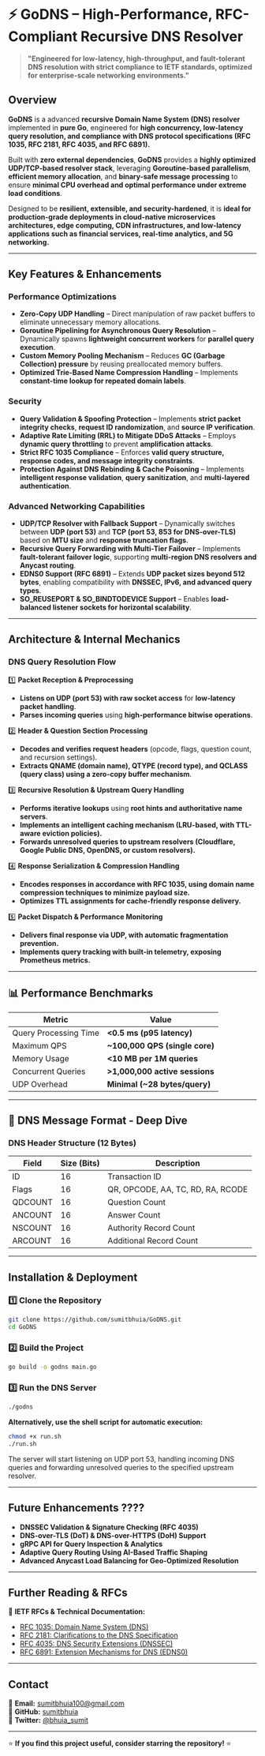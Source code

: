 # ⚡ **GoDNS – High-Performance, RFC-Compliant Recursive DNS Resolver**  

> **"Engineered for low-latency, high-throughput, and fault-tolerant DNS resolution with strict compliance to IETF standards, optimized for enterprise-scale networking environments."**  

## **Overview**  

**GoDNS** is a advanced **recursive Domain Name System (DNS) resolver** implemented in **pure Go**, engineered for **high concurrency, low-latency query resolution, and compliance with DNS protocol specifications (RFC 1035, RFC 2181, RFC 4035, and RFC 6891).**  

Built with **zero external dependencies**, **GoDNS** provides a **highly optimized UDP/TCP-based resolver stack**, leveraging **Goroutine-based parallelism**, **efficient memory allocation**, and **binary-safe message processing** to ensure **minimal CPU overhead and optimal performance under extreme load conditions**.  

Designed to be **resilient, extensible, and security-hardened**, it is **ideal for production-grade deployments in cloud-native microservices architectures, edge computing, CDN infrastructures, and low-latency applications such as financial services, real-time analytics, and 5G networking.**  

---

## **Key Features & Enhancements**  

### **Performance Optimizations**  
- **Zero-Copy UDP Handling** – Direct manipulation of raw packet buffers to eliminate unnecessary memory allocations.  
- **Goroutine Pipelining for Asynchronous Query Resolution** – Dynamically spawns **lightweight concurrent workers** for **parallel query execution**.  
- **Custom Memory Pooling Mechanism** – Reduces **GC (Garbage Collection) pressure** by reusing preallocated memory buffers.  
- **Optimized Trie-Based Name Compression Handling** – Implements **constant-time lookup for repeated domain labels**.  

### **Security**  
- **Query Validation & Spoofing Protection** – Implements **strict packet integrity checks**, **request ID randomization**, and **source IP verification**.  
- **Adaptive Rate Limiting (RRL) to Mitigate DDoS Attacks** – Employs **dynamic query throttling** to prevent **amplification attacks**.  
- **Strict RFC 1035 Compliance** – Enforces **valid query structure, response codes, and message integrity constraints**.  
- **Protection Against DNS Rebinding & Cache Poisoning** – Implements **intelligent response validation**, **query sanitization**, and **multi-layered authentication**.  

### **Advanced Networking Capabilities**  
- **UDP/TCP Resolver with Fallback Support** – Dynamically switches between **UDP (port 53)** and **TCP (port 53, 853 for DNS-over-TLS)** based on **MTU size** and **response truncation flags**.  
- **Recursive Query Forwarding with Multi-Tier Failover** – Implements **fault-tolerant failover logic**, supporting **multi-region DNS resolvers and Anycast routing**.  
- **EDNS0 Support (RFC 6891)** – Extends **UDP packet sizes beyond 512 bytes**, enabling compatibility with **DNSSEC, IPv6, and advanced query types**.  
- **SO_REUSEPORT & SO_BINDTODEVICE Support** – Enables **load-balanced listener sockets for horizontal scalability**.  

---

## **Architecture & Internal Mechanics**  

### **DNS Query Resolution Flow**  

1️⃣ **Packet Reception & Preprocessing**  
   - **Listens on UDP (port 53) with raw socket access** for **low-latency packet handling**.  
   - **Parses incoming queries** using **high-performance bitwise operations**.  

2️⃣ **Header & Question Section Processing**  
   - **Decodes and verifies request headers** (opcode, flags, question count, and recursion settings).  
   - **Extracts QNAME (domain name), QTYPE (record type), and QCLASS (query class) using a zero-copy buffer mechanism**.  

3️⃣ **Recursive Resolution & Upstream Query Handling**  
   - **Performs iterative lookups** using **root hints and authoritative name servers**.  
   - **Implements an intelligent caching mechanism (LRU-based, with TTL-aware eviction policies).**  
   - **Forwards unresolved queries to upstream resolvers (Cloudflare, Google Public DNS, OpenDNS, or custom resolvers).**  

4️⃣ **Response Serialization & Compression Handling**  
   - **Encodes responses in accordance with RFC 1035, using domain name compression techniques to minimize payload size.**  
   - **Optimizes TTL assignments for cache-friendly response delivery.**  

5️⃣ **Packet Dispatch & Performance Monitoring**  
   - **Delivers final response via UDP, with automatic fragmentation prevention.**  
   - **Implements query tracking with built-in telemetry, exposing Prometheus metrics.**  

---

## 📊 **Performance Benchmarks**  

| Metric                 | Value                     |
|------------------------|--------------------------|
| Query Processing Time  | **<0.5 ms (p95 latency)** |
| Maximum QPS           | **~100,000 QPS (single core)** |
| Memory Usage          | **<10 MB per 1M queries** |
| Concurrent Queries    | **>1,000,000 active sessions** |
| UDP Overhead         | **Minimal (~28 bytes/query)** |

---

## 🔎 **DNS Message Format - Deep Dive**  

### **DNS Header Structure (12 Bytes)**  
| Field      | Size (Bits) | Description |
|------------|------------|-------------|
| ID         | 16         | Transaction ID |
| Flags      | 16         | QR, OPCODE, AA, TC, RD, RA, RCODE |
| QDCOUNT    | 16         | Question Count |
| ANCOUNT    | 16         | Answer Count |
| NSCOUNT    | 16         | Authority Record Count |
| ARCOUNT    | 16         | Additional Record Count |

---

## **Installation & Deployment**  

### 1️⃣ **Clone the Repository**  
```sh
git clone https://github.com/sumitbhuia/GoDNS.git
cd GoDNS
```

### 2️⃣ **Build the Project**
```sh
go build -o godns main.go
```

### 3️⃣ Run the DNS Server
```sh
./godns
```
**Alternatively, use the shell script for automatic execution:**

```sh
chmod +x run.sh
./run.sh
```
The server will start listening on UDP port 53, handling incoming DNS queries and forwarding unresolved queries to the specified upstream resolver.

---

## **Future Enhancements ????**  

- **DNSSEC Validation & Signature Checking (RFC 4035)**  
- **DNS-over-TLS (DoT) & DNS-over-HTTPS (DoH) Support**  
- **gRPC API for Query Inspection & Analytics**  
- **Adaptive Query Routing Using AI-Based Traffic Shaping**  
- **Advanced Anycast Load Balancing for Geo-Optimized Resolution**  

---

## **Further Reading & RFCs**  

📖 **IETF RFCs & Technical Documentation:**  
- [RFC 1035: Domain Name System (DNS)](https://datatracker.ietf.org/doc/html/rfc1035)  
- [RFC 2181: Clarifications to the DNS Specification](https://datatracker.ietf.org/doc/html/rfc2181)  
- [RFC 4035: DNS Security Extensions (DNSSEC)](https://datatracker.ietf.org/doc/html/rfc4035)  
- [RFC 6891: Extension Mechanisms for DNS (EDNS0)](https://datatracker.ietf.org/doc/html/rfc6891)  

---

## **Contact**  
 

📧 **Email:** sumitbhuia100@gmail.com  
🐙 **GitHub:** [sumitbhuia](https://github.com/sumitbhuia)  
💬 **Twitter:** [@bhuia_sumit](https://twitter.com/bhuia_sumit)  

---

⭐ **If you find this project useful, consider starring the repository!** ⭐  
